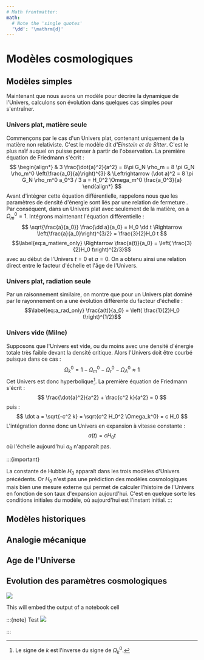 ```yaml
---
# Math frontmatter:
math:
  # Note the 'single quotes'
  '\dd': '\mathrm{d}'
---
```


Modèles cosmologiques
=======================



Modèles simples
---------------


Maintenant que nous avons un modèle pour décrire la dynamique de l'Univers, calculons son évolution dans quelques cas simples
pour s'entraîner.

### Univers plat, matière seule

Commençons par le cas d'un Univers plat, contenant uniquement de la matière non relativiste. C'est le modèle dit _d'Einstein et de Sitter_.
C'est le plus naïf auquel on puisse penser à partir de l'observation. La première équation de Friedmann s'écrit :
$$ \begin{align*}
& 3 \frac{\dot{a}^2}{a^2} = 8\pi G_N \rho_m = 8 \pi G_N \rho_m^0 \left(\frac{a_0}{a}\right)^{3} 
& \Leftrightarrow (\dot a)^2 = 8 \pi G_N \rho_m^0 a_0^3 / 3 a = H_0^2 \Omega_m^0 \frac{a_0^3}{a}
\end{align*}
$$
Avant d'intégrer cette équation différentielle, rappelons nous que les paramètres de densité d'énergie sont liés par une relation
de fermeture [](#eq:omega_sum). Par conséquent, dans un Univers plat avec seulement de la matière, on a $\Omega_m^0=1$. Intégrons maintenant
l'équation différentielle :
$$  \sqrt{\frac{a}{a_0}} \frac{\dd a}{a_0} = H_0  \dd t \Rightarrow \left(\frac{a}{a_0}\right)^{3/2} = \frac{3}{2}H_0  t $$
$$\label{eq:a_matiere_only}
\Rightarrow \frac{a(t)}{a_0} = \left( \frac{3}{2}H_0  t\right)^{2/3}$$
avec au début de l'Univers $t=0$ et $a=0$. On a obtenu ainsi une relation direct entre le facteur d'échelle et l'âge de l'Univers.

### Univers plat, radiation seule

Par un raisonnement similaire, on montre que pour un Univers plat dominé par le rayonnement on a une évolution différente du facteur d'échelle :
$$\label{eq:a_rad_only}
\frac{a(t)}{a_0} = \left( \frac{1}{2}H_0  t\right)^{1/2}$$

### Univers vide (Milne)

Supposons que l'Univers est vide, ou du moins avec une densité d'énergie totale très faible devant la densité critique. 
Alors l'Univers doit être courbé puisque dans ce cas :
$$\Omega_k^0 = 1 - \Omega_m^0  - \Omega_r^0  - \Omega_\Lambda^0 \approx 1$$
Cet Univers est donc hyperbolique[^ksign]. La première équation de Friedmann s'écrit :
$$
\frac{\dot{a}^2}{a^2} + \frac{c^2 k}{a^2}  = 0 
$$
puis :
$$ 
\dot a = \sqrt{-c^2 k} = \sqrt{c^2 H_0^2 \Omega_k^0} = c H_0
$$
L'intégration donne donc un Univers en expansion à vitesse constante :
$$\label{eq:a_empty}
a(t) = c H_0 t$$
où l'échelle aujourd'hui $a_0$ n'apparaît pas. 

:::{important}

La constante de Hubble $H_0$ apparaît dans les trois modèles d'Univers précédents. Or $H_0$ n'est pas une prédiction des modèles cosmologiques
mais bien une mesure externe qui permet de calculer l'histoire de l'Univers en fonction de son taux d'expansion aujourd'hui. C'est en 
quelque sorte les conditions initiales du modèle, où aujourd'hui est l'instant initial.
:::



Modèles historiques
-------------------





Analogie mécanique
-------------------






Age de l'Universe
------------------




Evolution des paramètres cosmologiques
------------------------------------



![](#omegas) 


This will embed the output of a notebook cell

:::{note} Test
![](#om-slider)

:::


[^ksign]: Le signe de $k$ est l'inverse du signe de $\Omega_k^0$.


